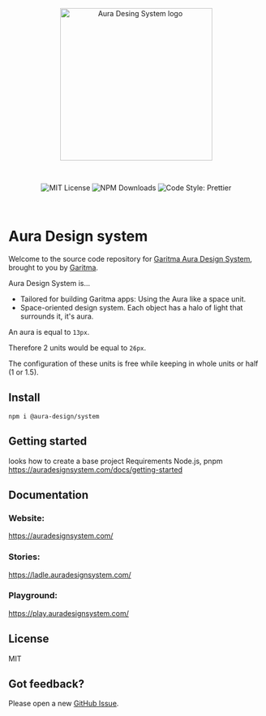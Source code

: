 <p align="center">
  <a href="https://auradesignsystem.con">
    <img src="https://images.prismic.io/garitma/fab89786-299e-4738-aa9e-738b8b29893f_aura-design-system-meditate.png?auto=compress,format?auto=format&w=320" alt="Aura Desing System logo" width="300" />
  </a>
</p>

<br>

<p align="center">
  <img alt="MIT License" src="https://img.shields.io/github/license/garitma/aura-design-system"/>
  <img alt="NPM Downloads" src="https://img.shields.io/npm/dt/aura-design"/>
  <img alt="Code Style: Prettier" src="https://img.shields.io/badge/code_style-prettier-ff69b4.svg?style=flat"/>
</p>
<br />

# Aura Design system

Welcome to the source code repository for
[Garitma Aura Design System](https://auradesignsystem.com/), brought to you by
[Garitma](https://garitma.com/).

Aura Design System is...

- Tailored for building Garitma apps: Using the Aura like a space unit.
- Space-oriented design system. Each object has a halo of light that surrounds
  it, it's aura.

An aura is equal to `13px`.

Therefore 2 units would be equal to `26px`.

The configuration of these units is free while keeping in whole units or half (1
or 1.5).

## Install

```
npm i @aura-design/system
```

## Getting started
looks how to create a base project
Requirements
Node.js, pnpm
<a href="https://auradesignsystem.com/docs/getting-started">https://auradesignsystem.com/docs/getting-started</a>
  
## Documentation
### Website:
<a href="https://auradesignsystem.com/">https://auradesignsystem.com/</a>

### Stories:
<a href="https://ladle.auradesignsystem.com/">https://ladle.auradesignsystem.com/</a>

### Playground:
<a href="https://play.auradesignsystem.com/">https://play.auradesignsystem.com/</a>

## License

MIT

## Got feedback?

Please open a new
<a href="https://github.com/garitma/aura-design-system/issues">GitHub Issue</a>.
